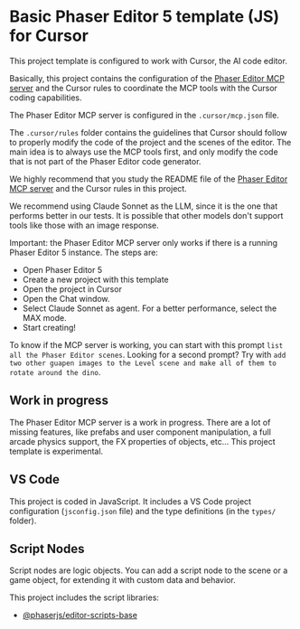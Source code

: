# Basic Phaser Editor 5 template (JS) for Cursor

This project template is configured to work with Cursor, the AI code editor.

Basically, this project contains the configuration of the [Phaser Editor MCP server](https://github.com/phaserjs/editor-mcp-server) and the Cursor rules to coordinate the MCP tools with the Cursor coding capabilities.

The Phaser Editor MCP server is configured in the `.cursor/mcp.json` file.

The `.cursor/rules` folder contains the guidelines that Cursor should follow to properly modify the code of the project and the scenes of the editor. The main idea is to always use the MCP tools first, and only modify the code that is not part of the Phaser Editor code generator.

We highly recommend that you study the README file of the [Phaser Editor MCP server](https://github.com/phaserjs/editor-mcp-server) and the Cursor rules in this project.

We recommend using Claude Sonnet as the LLM, since it is the one that performs better in our tests. It is possible that other models don't support tools like those with an image response.

Important: the Phaser Editor MCP server only works if there is a running Phaser Editor 5 instance. The steps are:

- Open Phaser Editor 5
- Create a new project with this template
- Open the project in Cursor
- Open the Chat window.
- Select Claude Sonnet as agent. For a better performance, select the MAX mode.
- Start creating!

To know if the MCP server is working, you can start with this prompt `list all the Phaser Editor scenes`. Looking for a second prompt? Try with `add two other guapen images to the Level scene and make all of them to rotate around the dino`.

## Work in progress

The Phaser Editor MCP server is a work in progress. There are a lot of missing features, like prefabs and user component manipulation, a full arcade physics support, the FX properties of objects, etc... This project template is experimental.

## VS Code

This project is coded in JavaScript. It includes a VS Code project configuration (`jsconfig.json` file) and the type definitions (in the `types/` folder).

## Script Nodes

Script nodes are logic objects. You can add a script node to the scene or a game object, for extending it with custom data and behavior.

This project includes the script libraries:

- [@phaserjs/editor-scripts-base](https://github.com/phaserjs/editor-scripts-base)